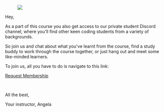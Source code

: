 <figure><img src="https://udemy-images.s3.amazonaws.com:443/redactor/raw/2018-11-23_11-42-48-5c387e77df42d54dbf6c8c8a54480034.png"></figure><p>Hey,</p><p>As a part of this course you also get access to our private student Discord channel, where you'll find other keen coding students from a variety of backgrounds. </p><p>So join us and chat about what you've learnt from the course, find a study buddy to work through the course together, or just hang out and meet some like-minded learners.</p><p>To join us,  all you have to do is navigate to this link:</p><p><a href="https://discord.gg/9Dua6Dd" rel="noopener noreferrer" target="_blank">Request Membership</a></p><p><br></p><p>All the best,</p><p>Your instructor, Angela</p><p><br></p><p><br></p><p><br></p>